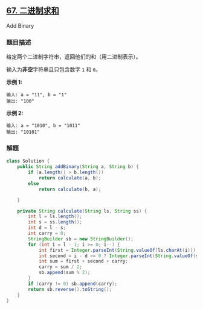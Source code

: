 ## [67. 二进制求和](https://leetcode-cn.com/problems/add-binary/)

Add Binary

### 题目描述



给定两个二进制字符串，返回他们的和（用二进制表示）。

输入为**非空**字符串且只包含数字 `1` 和 `0`。

**示例 1:**

```
输入: a = "11", b = "1"
输出: "100"
```

**示例 2:**

```
输入: a = "1010", b = "1011"
输出: "10101"
```



### 解题

```java
class Solution {
    public String addBinary(String a, String b) {
        if (a.length() > b.length())
            return calculate(a, b);
        else
            return calculate(b, a);

    }

    private String calculate(String ls, String ss) {
        int l = ls.length();
        int s = ss.length();
        int d = l - s;
        int carry = 0;
        StringBuilder sb = new StringBuilder();
        for (int i = l - 1; i >= 0; i--) {
            int first = Integer.parseInt(String.valueOf(ls.charAt(i)));
            int second = i - d >= 0 ? Integer.parseInt(String.valueOf(ss.charAt(i - d))) : 0;
            int sum = first + second + carry;
            carry = sum / 2;
            sb.append(sum % 2);
        }
        if (carry != 0) sb.append(carry);
        return sb.reverse().toString();
    }
}
```

